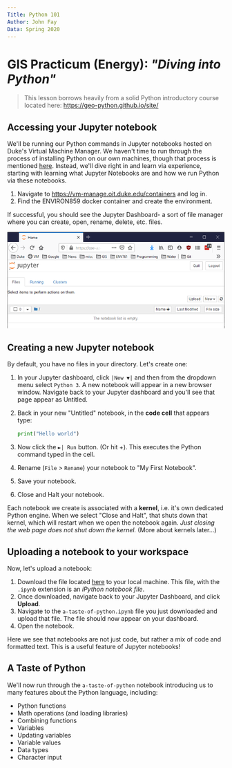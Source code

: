```yaml
---
Title: Python 101
Author: John Fay
Data: Spring 2020
---
```


# GIS Practicum (Energy): *"Diving into Python"*

> This lesson borrows heavily from a solid Python introductory course located here: 
> https://geo-python.github.io/site/

## Accessing your Jupyter notebook

We'll be running our Python commands in Jupyter notebooks hosted on Duke's Virtual Machine Manager. We haven't time to run through the process of installing Python on our own machines, though that process is mentioned [here](hhttps://geo-python.github.io/site/course-info/installing-anacondas.html). Instead, we'll dive right in and learn via experience, starting with learning what Jupyter Notebooks are and how we run Python via these notebooks. 

1. Navigate to https://vm-manage.oit.duke.edu/containers and log in.
2. Find the ENVIRON859 docker container and create the environment.

If successful, you should see the Jupyter Dashboard- a sort of file manager where you can create, open, rename, delete, etc. files. 

![](.\media\Jupyter_dashboard.png)



## Creating a new Jupyter notebook

By default, you have no files in your directory. Let's create one:

1. In your Jupyter dashboard, click `|New ▼|` and then from the dropdown menu select `Python 3`. A new notebook will appear in a new browser window. Navigate back to your Jupyter dashboard and you'll see that page appear as Untitled.

2. Back in your new "Untitled" notebook, in the **code cell** that appears type:

   ```python
   print("Hello world")
   ```

3. Now click the `►| Run` button. (Or hit <ctrl>+<enter>). This executes the Python command typed in the cell. 

4. Rename (`File` > `Rename`) your notebook to "My First Notebook". 

5. Save your notebook.

6. Close and Halt your notebook. 

Each notebook we create is associated with a **kernel**, i.e. it's own dedicated Python engine. When we select "Close and Halt", that shuts down that kernel, which will restart when we open the notebook again. *Just closing the web page does not shut down the kernel.* (More about kernels later...)



## Uploading a notebook to your workspace

Now, let's upload a notebook:

1. Download the file located [here](https://johnpfay.github.io/EnergyPracticum2020/Materials/a-taste-of-python.ipynb) to your local machine. This file, with the `.ipynb` extension is an *iPython notebook file*. 
2. Once downloaded, navigate back to your Jupyter Dashboard, and click **Upload**.
3. Navigate to the `a-taste-of-python.ipynb` file you just downloaded and upload that file. The file should now appear on your dashboard.
4. Open the notebook. 

Here we see that notebooks are not just code, but rather a mix of code and formatted text. This is a useful feature of Jupyter notebooks!



## A Taste of Python

We'll now run through the `a-taste-of-python` notebook introducing us to many features about the Python language, including:

* Python functions
* Math operations (and loading libraries)
* Combining functions
* Variables
* Updating variables
* Variable values
* Data types
* Character input

